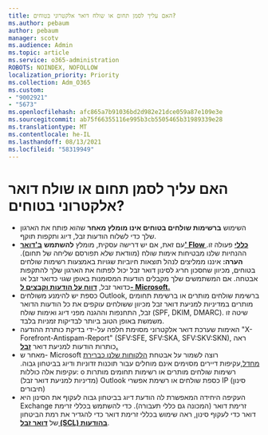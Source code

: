```yaml
---
title: האם עליך לסמן תחום או שולח דואר אלקטרוני בטוחים?
ms.author: pebaum
author: pebaum
manager: scotv
ms.audience: Admin
ms.topic: article
ms.service: o365-administration
ROBOTS: NOINDEX, NOFOLLOW
localization_priority: Priority
ms.collection: Adm_O365
ms.custom:
- "9002921"
- "5673"
ms.openlocfilehash: afc865a7b91036bd2d982e21dce059a87e109e3e
ms.sourcegitcommit: ab75f66355116e995b3cb5505465b31989339e28
ms.translationtype: MT
ms.contentlocale: he-IL
ms.lasthandoff: 08/13/2021
ms.locfileid: "58319949"
---
```

# <a name="need-to-mark-a-domain-or-email-sender-safe"></a>האם עליך לסמן תחום או שולח דואר אלקטרוני בטוחים?

- השימוש **ברשימות שולחים בטוחים אינו מומלץ מאחר** שהוא פותח את הארגון שלך כדי לשלוח הודעות זבל, דיוג ותקפות תוקף.
- עם זאת, אם יש דרישה עסקית, מומלץ **להשתמש** **[ב'דואר' Flow כללי](https://docs.microsoft.com/microsoft-365/security/office-365-security/create-safe-sender-lists-in-office-365?view=o365-worldwide#recommended-use-mail-flow-rules)** פעולה זו. ההנחיות שלנו מבטיחות אימות שולח (מוודאת שלא תפורסם שליחה של תחום). 
    **הערה:** איננו ממליצים לנהל תוצאות חיוביות שגויות באמצעות רשימות שולחים בטוחים, מכיוון שחסכון חריג לסינון דואר זבל יכול לפתוח את הארגון שלך להתקפות אבטחה. אם המשתמשים שלך מקבלים הודעות המסומנות באופן שגוי כדואר זבל או כדואר זבל, **[דווח על הודעות וקבצים ל- Microsoft.](https://protection.office.com/reportsubmission)**
- כספת יש להימנע משולחים Outlook, ברשימת שולחים מותרים או ברשימת תחומים מותרים במדיניות למניעת דואר זבל מכיוון ששולחים עוקפים את כל הודעות הדואר זבל, התחנפות וההגנה מפני דיוג ואימות שולח (SPF, DKIM, DMARC).  שיטה זו משמשת באופן הטוב ביותר לבדיקות זמניות בלבד.
- האימות שערכת דואר אלקטרוני מסוימת חלפה על-ידי בדיקת כותרת ההודעה "X-Forefront-Antispam-Report" (SFV:SFE, SFV:SKA, SFV:SKV:SKN), ראה כותרות הודעות למניעת דואר **[זבל.](https://docs.microsoft.com/microsoft-365/security/office-365-security/anti-spam-message-headers)**
- מאחר ש- Microsoft רוצה לשמור על אבטחת [הלקוחות שלנו כברירת מחדל,](https://docs.microsoft.com/microsoft-365/security/office-365-security/secure-by-default#exceptions)עקיפות דיירים מסוימים אינם מוחלים עבור תוכנות זדוניות ודיוג בביטחון גבוה. עקיפות אלה כוללות: o רשימות שולחים מותרים או רשימות תחומים מותרות (מדיניות למניעת דואר זבל) Outlook כספת שולחים או רשימת אפשרי IP (סינון חיבורים) 
- העקיפה היחידה המאפשרת לה הודעת דיוג בביטחון גבוה לעקוף את הסינון היא Exchange זרימת דואר (המכונה גם כללי תעבורה). כדי להשתמש בכללי זרימת דואר כדי לעקוף סינון, ראה שימוש בכללי זרימת דואר כדי להגדיר את רמת הביטחון של **[דואר זבל (SCL) בהודעות](https://docs.microsoft.com/microsoft-365/security/office-365-security/use-mail-flow-rules-to-set-the-spam-confidence-level-scl-in-messages)**.
